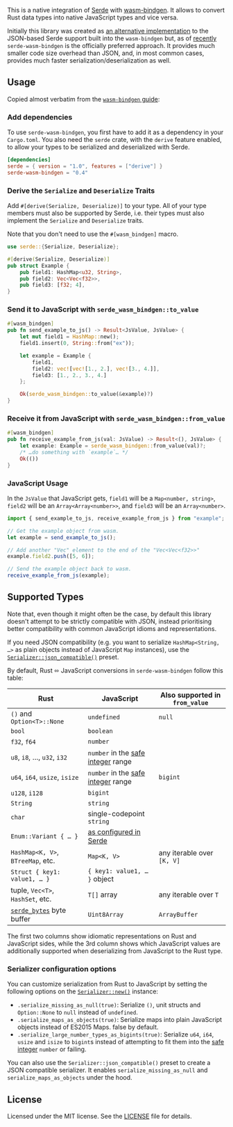 This is a native integration of [Serde](https://serde.rs/) with [wasm-bindgen](https://github.com/rustwasm/wasm-bindgen). It allows to convert Rust data types into native JavaScript types and vice versa.

Initially this library was created as [an alternative implementation](https://github.com/rustwasm/wasm-bindgen/issues/1258) to the JSON-based Serde support built into the `wasm-bindgen` but, as of [recently](https://github.com/rustwasm/wasm-bindgen/pull/3031) `serde-wasm-bindgen` is the officially preferred approach. It provides much smaller code size overhead than JSON, and, in most common cases, provides much faster serialization/deserialization as well.

## Usage

Copied almost verbatim from the [`wasm-bindgen` guide](https://rustwasm.github.io/wasm-bindgen/reference/arbitrary-data-with-serde.html#serializing-and-deserializing-arbitrary-data-into-and-from-jsvalue-with-serde):

### Add dependencies

To use `serde-wasm-bindgen`, you first have to add it as a dependency in your
`Cargo.toml`. You also need the `serde` crate, with the `derive` feature
enabled, to allow your types to be serialized and deserialized with Serde.

```toml
[dependencies]
serde = { version = "1.0", features = ["derive"] }
serde-wasm-bindgen = "0.4"
```

### Derive the `Serialize` and `Deserialize` Traits

Add `#[derive(Serialize, Deserialize)]` to your type. All of your type
members must also be supported by Serde, i.e. their types must also implement
the `Serialize` and `Deserialize` traits.

Note that you don't need to use the `#[wasm_bindgen]` macro.

```rust
use serde::{Serialize, Deserialize};

#[derive(Serialize, Deserialize)]
pub struct Example {
    pub field1: HashMap<u32, String>,
    pub field2: Vec<Vec<f32>>,
    pub field3: [f32; 4],
}
```

### Send it to JavaScript with `serde_wasm_bindgen::to_value`

```rust
#[wasm_bindgen]
pub fn send_example_to_js() -> Result<JsValue, JsValue> {
    let mut field1 = HashMap::new();
    field1.insert(0, String::from("ex"));

    let example = Example {
        field1,
        field2: vec![vec![1., 2.], vec![3., 4.]],
        field3: [1., 2., 3., 4.]
    };

    Ok(serde_wasm_bindgen::to_value(&example)?)
}
```

### Receive it from JavaScript with `serde_wasm_bindgen::from_value`

```rust
#[wasm_bindgen]
pub fn receive_example_from_js(val: JsValue) -> Result<(), JsValue> {
    let example: Example = serde_wasm_bindgen::from_value(val)?;
    /* …do something with `example`… */
    Ok(())
}
```

### JavaScript Usage

In the `JsValue` that JavaScript gets, `field1` will be a `Map<number, string>`,
`field2` will be an `Array<Array<number>>`, and `field3` will be an `Array<number>`.

```js
import { send_example_to_js, receive_example_from_js } from "example";

// Get the example object from wasm.
let example = send_example_to_js();

// Add another "Vec" element to the end of the "Vec<Vec<f32>>"
example.field2.push([5, 6]);

// Send the example object back to wasm.
receive_example_from_js(example);
```

## Supported Types

Note that, even though it might often be the case, by default this library doesn't attempt
to be strictly compatible with JSON, instead prioritising better
compatibility with common JavaScript idioms and representations.

If you need JSON compatibility (e.g. you want to serialize `HashMap<String, …>`
as plain objects instead of JavaScript `Map` instances), use the
[`Serializer::json_compatible()`](https://docs.rs/serde-wasm-bindgen/latest/serde_wasm_bindgen/struct.Serializer.html#method.json_compatible) preset.

By default, Rust ⬄ JavaScript conversions in `serde-wasm-bindgen` follow this table:

| Rust                              | JavaScript                           | Also supported in `from_value` |
|-----------------------------------|--------------------------------------|--------------------------------|
| `()` and `Option<T>::None`        | `undefined`                          | `null`                         |
| `bool`                            | `boolean`                            |                                |
| `f32`, `f64`                      | `number`                             |                                |
| `u8`, `i8`, …, `u32`, `i32`       | `number` in the [safe integer] range |                                |
| `u64`, `i64`, `usize`, `isize`    | `number` in the [safe integer] range | `bigint`                       |
| `u128`, `i128`                    | `bigint`                             |                                |
| `String`                          | `string`                             |                                |
| `char`                            | single-codepoint `string`            |                                |
| `Enum::Variant { … }`             | [as configured in Serde]             |                                |
| `HashMap<K, V>`, `BTreeMap`, etc. | `Map<K, V>`                          | any iterable over `[K, V]`     |
| `Struct { key1: value1, … }`      | `{ key1: value1, … }` object         |                                |
| tuple, `Vec<T>`, `HashSet`, etc.  | `T[]` array                          | any iterable over `T`          |
| [`serde_bytes`] byte buffer       | `Uint8Array`                         | `ArrayBuffer`                  |

[as configured in Serde]: https://serde.rs/enum-representations.html
[safe integer]: https://developer.mozilla.org/en-US/docs/Web/JavaScript/Reference/Global_Objects/Number/isSafeInteger
[`serde_bytes`]: https://github.com/serde-rs/bytes

The first two columns show idiomatic representations on Rust and JavaScript sides, while the 3rd column shows which JavaScript values
are additionally supported when deserializing from JavaScript to the Rust type.

### Serializer configuration options

You can customize serialization from Rust to JavaScript by setting the following options on the [`Serializer::new()`](https://docs.rs/serde-wasm-bindgen/latest/serde_wasm_bindgen/struct.Serializer.html) instance:

- `.serialize_missing_as_null(true)`: Serialize `()`, unit structs and `Option::None` to `null` instead of `undefined`.
- `.serialize_maps_as_objects(true)`: Serialize maps into plain JavaScript objects instead of ES2015 Maps. false by default.
- `.serialize_large_number_types_as_bigints(true)`: Serialize `u64`, `i64`, `usize` and `isize` to `bigint`s instead of attempting to fit them into the [safe integer] `number` or failing.

You can also use the `Serializer::json_compatible()` preset to create a JSON compatible serializer. It enables `serialize_missing_as_null` and `serialize_maps_as_objects` under the hood.

## License

Licensed under the MIT license. See the
[LICENSE](https://github.com/cloudflare/serde-wasm-bindgen/blob/master/LICENSE)
file for details.
